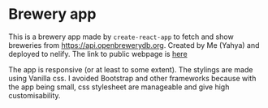 # Brewery app

This is a brewery app made by ```create-react-app``` to fetch and show breweries from https://api.openbrewerydb.org.
Created by Me (Yahya) and deployed to nelify. The link to public webpage is [here](https://brewery123.nelify.app)

The app is responsive (or at least to some extent). The stylings are made using Vanilla css. I avoided Bootstrap and other frameworks because 
with the app being small, css stylesheet are manageable and give high customisability.

